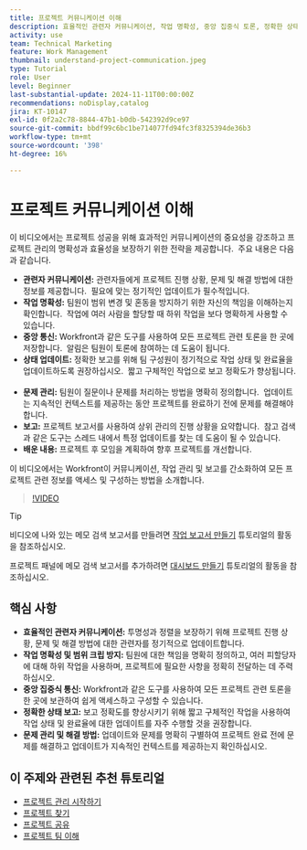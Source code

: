 ```yaml
---
title: 프로젝트 커뮤니케이션 이해
description: 효율적인 관련자 커뮤니케이션, 작업 명확성, 중앙 집중식 토론, 정확한 상태 보고 및 사전 예방적 문제 해결로 프로젝트 성공을 향상시켜 정렬과 효율성을 유지합니다.
activity: use
team: Technical Marketing
feature: Work Management
thumbnail: understand-project-communication.jpeg
type: Tutorial
role: User
level: Beginner
last-substantial-update: 2024-11-11T00:00:00Z
recommendations: noDisplay,catalog
jira: KT-10147
exl-id: 0f2a2c78-8844-47b1-b0db-542392d9ce97
source-git-commit: bbdf99c6bc1be714077fd94fc3f8325394de36b3
workflow-type: tm+mt
source-wordcount: '398'
ht-degree: 16%

---
```


# 프로젝트 커뮤니케이션 이해

이 비디오에서는 프로젝트 성공을 위해 효과적인 커뮤니케이션의 중요성을 강조하고 프로젝트 관리의 명확성과 효율성을 보장하기 위한 전략을 제공합니다. &#x200B; 주요 내용은 다음과 같습니다.
* **관련자 커뮤니케이션:** 관련자들에게 프로젝트 진행 상황, 문제 및 해결 방법에 대한 정보를 제공합니다. &#x200B; 필요에 맞는 정기적인 업데이트가 필수적입니다. &#x200B;
* **작업 명확성:** 팀원이 범위 변경 및 혼동을 방지하기 위한 자신의 책임을 이해하는지 확인합니다. &#x200B; 작업에 여러 사람을 할당할 때 하위 작업을 보다 명확하게 사용할 수 있습니다. &#x200B;
* **중앙 통신:** Workfront과 같은 도구를 사용하여 모든 프로젝트 관련 토론을 한 곳에 저장합니다. &#x200B; 알림은 팀원이 토론에 참여하는 데 도움이 됩니다. &#x200B;
* **상태 업데이트:** 정확한 보고를 위해 팀 구성원이 정기적으로 작업 상태 및 완료율을 업데이트하도록 권장하십시오. &#x200B; 짧고 구체적인 작업으로 보고 정확도가 향상됩니다. &#x200B;
* **문제 관리:** 팀원이 질문이나 문제를 처리하는 방법을 명확히 정의합니다. &#x200B; 업데이트는 지속적인 컨텍스트를 제공하는 동안 프로젝트를 완료하기 전에 문제를 해결해야 합니다. &#x200B;
* **보고:** 프로젝트 보고서를 사용하여 상위 관리의 진행 상황을 요약합니다. &#x200B; 참고 검색과 같은 도구는 스레드 내에서 특정 업데이트를 찾는 데 도움이 될 수 있습니다. &#x200B;
* **배운 내용:** 프로젝트 후 모임을 계획하여 향후 프로젝트를 개선합니다. &#x200B;

이 비디오에서는 Workfront이 커뮤니케이션, 작업 관리 및 보고를 간소화하여 모든 프로젝트 관련 정보를 액세스 및 구성하는 방법을 소개합니다. &#x200B;

>[!VIDEO](https://video.tv.adobe.com/v/3436151/?quality=12&learn=on&enablevpops=1&captions=kor)

>[!TIP]
>
>비디오에 나와 있는 메모 검색 보고서를 만들려면 [작업 보고서 만들기](https://experienceleague.adobe.com/ko/docs/workfront-learn/tutorials-workfront/reporting/basic-reporting/create-a-task-report#activity-1-create-a-note-report-with-prompts) 튜토리얼의 활동을 참조하십시오.
>
>프로젝트 패널에 메모 검색 보고서를 추가하려면 [대시보드 만들기](https://experienceleague.adobe.com/docs/workfront-learn/tutorials-workfront/reporting/basic-reporting/create-dashboards.html?lang=ko#activity-1-create-a-dashboard) 튜토리얼의 활동을 참조하십시오.

## 핵심 사항

* **효율적인 관련자 커뮤니케이션:** 투명성과 정렬을 보장하기 위해 프로젝트 진행 상황, 문제 및 해결 방법에 대한 관련자를 정기적으로 업데이트합니다.
* **작업 명확성 및 범위 크립 방지:** 팀원에 대한 책임을 명확히 정의하고, 여러 피할당자에 대해 하위 작업을 사용하며, 프로젝트에 필요한 사항을 정확히 전달하는 데 주력하십시오.
* **중앙 집중식 통신:** Workfront과 같은 도구를 사용하여 모든 프로젝트 관련 토론을 한 곳에 보관하여 쉽게 액세스하고 구성할 수 있습니다.
* **정확한 상태 보고:** 보고 정확도를 향상시키기 위해 짧고 구체적인 작업을 사용하여 작업 상태 및 완료율에 대한 업데이트를 자주 수행할 것을 권장합니다.
* **문제 관리 및 해결 방법:** 업데이트와 문제를 명확히 구별하여 프로젝트 완료 전에 문제를 해결하고 업데이트가 지속적인 컨텍스트를 제공하는지 확인하십시오. &#x200B;


## 이 주제와 관련된 추천 튜토리얼

* [프로젝트 관리 시작하기](/help/manage-work/projects/getting-started-manage-a-project.md)
* [프로젝트 찾기](/help/manage-work/projects/find-projects.md)
* [프로젝트 공유](/help/manage-work/projects/share-a-project.md)
* [프로젝트 팀 이해](/help/manage-work/projects/understand-the-project-team.md)

